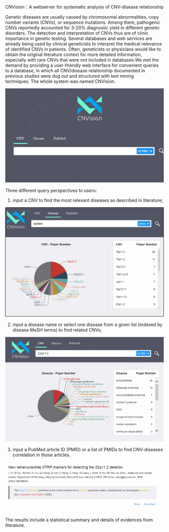 CNVision：A webserver for systematic analysis of CNV-disease relationship

Genetic diseases are usually caused by chromosomal abnormalities, copy number variants (CNVs), or sequence mutations. Among them, pathogenic CNVs reportedly accounted for 3-20% diagnostic yield in different genetic disorders. The detection and interpretation of CNVs thus are of clinic importance in genetic testing. Several databases and web services are already being used by clinical geneticists to interpret the medical relevance of identified CNVs in patients. Often, geneticists or physicians would like to obtain the original literature context for more detailed information, especially with rare CNVs that were not included in databases.We met the demand by providing a user-friendly web interface for convenient queries to a database, in which all CNV/disease relationship documented in previous studies were dug out and structured with text mining techniques. The whole system was named CNVision.


![image](https://github.com/yangxi1016/picture-cnvision/raw/master/1.png )

Three different query perspectives to users: 

 1) input a CNV to find the most relevant diseases as described in literature; 

![image](https://github.com/yangxi1016/picture-cnvision/raw/master/2.png )

 2) input a disease name or select one disease from a given list (indexed by disease MeSH terms) to find related CNVs;

![image](https://github.com/yangxi1016/picture-cnvision/raw/master/3.png )

 3) input a PubMed article ID (PMID) or a list of PMIDs to find CNV-diseases correlation in those articles.  

![image](https://github.com/yangxi1016/picture-cnvision/raw/master/4.png )

The results include a statistical summary and details of evidences from literature.
